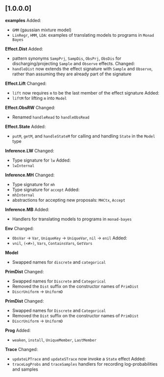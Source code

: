 ## [1.0.0.0]

**examples**
Added:
- `GMM` (gaussian mixture model)
- `LinRegr`, `HMM`, `LDA`: examples of translating models to programs in `Monad Bayes`

**Effect.Dist**
Added:
- pattern synonyms `SampPrj`, `SampDis`, `ObsPrj`, `ObsDis` for discharging/projecting `Sample` and `Observe` effects.
Changed:
- `handleDist` now extends the effect signature with `Sample` and `Observe`, rather than assuming they are already part of the signature

**Effect.Lift**
Changed:
- `lift` now requires `m` to be the last member of the effect signature
Added:
- `liftM` for lifting `m` into `Model`

**Effect.ObsRW**
Changed:
- Renamed `handleRead` to `handleObsRead`

**Effect.State**
Added:
- `putM`, `getM`, and `handleStateM` for calling and handling `State` in the `Model` type

**Inference.LW**
Changed:
- Type signature for `lw`
Added:
- `lwInternal`

**Inference.MH**
Changed:
- Type signature for `mh`
- Type signature for `accept`
Added:
- `mhInternal`
- abstractions for accepting new proposals: `MHCtx`, `Accept`

**Inference.MB**
Added:
- Handlers for translating models to programs in `monad-bayes`

**Env**
Changed:
- `ObsVar` -> `Var`, `UniqueKey` -> `UniqueVar`, `nil` -> `enil`
Added:
- `vnil`, `(<#>)`, `Vars`, `ContainsVars`, `GetVars`

**Model**
- Swapped names for `discrete` and `categorical`

**PrimDist**
Changed:
- Swapped names for `Discrete` and `Categorical`
- Removed the `Dist` suffix on the constructor names of `PrimDist`
- `DiscrUniform` -> `UniformD`

**PrimDist**
Changed:
- Swapped names for `Discrete` and `Categorical`
- Removed the `Dist` suffix on the constructor names of `PrimDist`
- `DiscrUniform` -> `UniformD`

**Prog**
Added:
- `weaken`, `install`, `UniqueMember`, `LastMember`

**Trace**
Changed:
- `updateLPTrace` and `updateSTrace` now invoke a `State` effect
Added:
- `traceLogProbs` and `traceSamples` handlers for recording log-probabilities and samples

